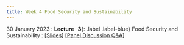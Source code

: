```yaml
---
title: Week 4 Food Security and Sustainability
---
```


30 January 2023
: **Lecture &nbsp; 3**{: .label .label-blue} Food Security and Sustainability
  : [[Slides](https://canvas.nus.edu.sg/courses/42112/pages/lecture-3-food-security-and-sustainability?module_item_id=97188)] [[Panel Discussion Q&A](https://canvas.nus.edu.sg/courses/42112/discussion_topics/27407?module_item_id=97461)]
